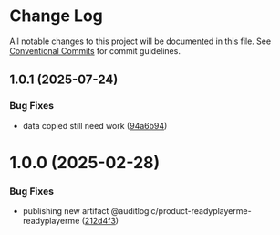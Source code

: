 # Change Log

All notable changes to this project will be documented in this file.
See [Conventional Commits](https://conventionalcommits.org) for commit guidelines.

## 1.0.1 (2025-07-24)


### Bug Fixes

* data copied still need work ([94a6b94](https://github.com/zerobias-org/product/commit/94a6b942fb0516367548599d739529536132755a))





# 1.0.0 (2025-02-28)


### Bug Fixes

* publishing new artifact @auditlogic/product-readyplayerme-readyplayerme ([212d4f3](https://github.com/auditlogic/product/commit/212d4f39b115a4d6c46d176c448ea8d3ca0628c4))
